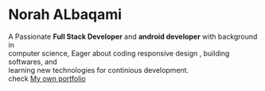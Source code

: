 # Norah ALbaqami
A Passionate **Full Stack Developer** and **android developer** with background in<br>
computer science, Eager about coding responsive design , building softwares, and <br>
learning new technologies for continious development.<br>
check [My own portfolio](https://github.com/NoraGlows/NoraGlow)
